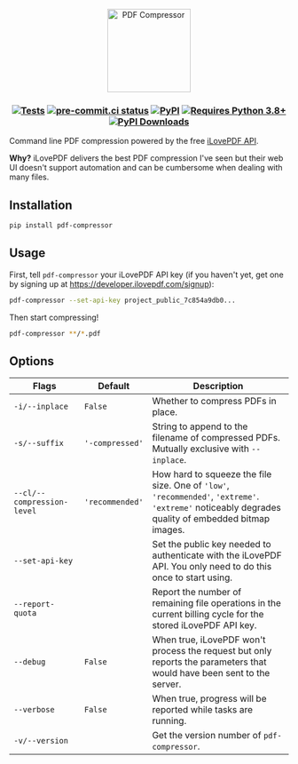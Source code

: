 <p align="center">
  <img src="https://raw.githubusercontent.com/janosh/pdf-compressor/main/assets/pdf-compressor.svg" alt="PDF Compressor" height=150>
</p>

<h3 align="center">

[![Tests](https://github.com/janosh/pdf-compressor/workflows/Tests/badge.svg)](https://github.com/janosh/pdf-compressor/actions)
[![pre-commit.ci status](https://results.pre-commit.ci/badge/github/janosh/pdf-compressor/main.svg)](https://results.pre-commit.ci/latest/github/janosh/pdf-compressor/main)
[![PyPI](https://img.shields.io/pypi/v/pdf-compressor)](https://pypi.org/project/pdf-compressor)
[![Requires Python 3.8+](https://img.shields.io/badge/Python-3.8+-blue.svg)](https://python.org/downloads)
[![PyPI Downloads](https://img.shields.io/pypi/dm/pdf-compressor)](https://pypistats.org/packages/pdf-compressor)

</h3>

Command line PDF compression powered by the free [iLovePDF API](https://developer.ilovepdf.com).

**Why?** iLovePDF delivers the best PDF compression I've seen but their web UI doesn't support automation and can be cumbersome when dealing with many files.

## Installation

```sh
pip install pdf-compressor
```

## Usage

First, tell `pdf-compressor` your iLovePDF API key (if you haven't yet, get one by signing up at <https://developer.ilovepdf.com/signup>):

```sh
pdf-compressor --set-api-key project_public_7c854a9db0...
```

Then start compressing!

```sh
pdf-compressor **/*.pdf
```

## Options

| Flags                      | Default         | Description                                                                                                                                         |
| -------------------------- | --------------- | --------------------------------------------------------------------------------------------------------------------------------------------------- |
| `-i/--inplace`             | `False`         | Whether to compress PDFs in place.                                                                                                                  |
| `-s/--suffix`              | `'-compressed'` | String to append to the filename of compressed PDFs. Mutually exclusive with `--inplace`.                                                           |
| `--cl/--compression-level` | `'recommended'` | How hard to squeeze the file size. One of `'low'`, `'recommended'`, `'extreme'`. `'extreme'` noticeably degrades quality of embedded bitmap images. |
| `--set-api-key`            |                 | Set the public key needed to authenticate with the iLovePDF API. You only need to do this once to start using.                                      |
| `--report-quota`           |                 | Report the number of remaining file operations in the current billing cycle for the stored iLovePDF API key.                                        |
| `--debug`                  | `False`         | When true, iLovePDF won't process the request but only reports the parameters that would have been sent to the server.                              |
| `--verbose`                | `False`         | When true, progress will be reported while tasks are running.                                                                                       |
| `-v/--version`             |                 | Get the version number of `pdf-compressor`.                                                                                                         |
